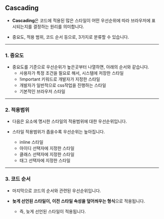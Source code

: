 
## Cascading

- **Cascading**은 코드에 적용된 많은 스타일이 어떤 우선순위에 따라 브라우저에 표시되는지를 결정하는 원리를 의미합니다.

- 중요도, 적용 범위, 코드 순서 등으로, 3가지로 분류할 수 있습니다.

---

### **1.** 중요도

- 중요도를 기준으로 우선순위가 높은곳부터 나열하면, 아래의 순서와 같습니다.
    - 사용자가 특정 조건을 필요로 해서, 시스템에 저장한 스타일
    - !important 키워드로 개발자가 지정한 스타일
    - 개발자가 일반적으로 css작업을 진행하는 스타일
    - 기본적인 브라우저 스타일


---

### **2.** 적용범위

- 다음은 요소에 명시한 스타일의 적용범위에 대한 우선순위입니다. 

- 스타일 적용범위가 좁을수록 우선순위는 높아집니다.
    - inline 스타일 
    - 아이디 선택자에 지정한 스타일 
    - 클래스 선택자에 지정한 스타일 
    - 태그 선택자에 지정한 스타일

---

### **3.** 코드 순서

- 마지막으로 코드의 순서와 관련된 우선순위입니다.

- **늦게 선언된 스타일이, 이전 스타일 속성을 덮어씌우는 형식**으로 적용됩니다.  
    - 즉, 늦게 선언된 스타일이 적용됩니다.